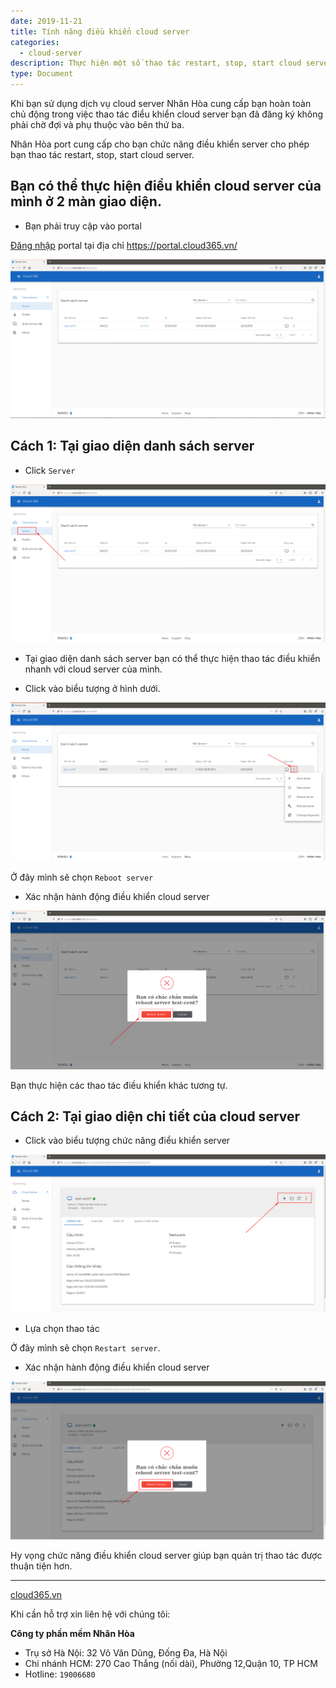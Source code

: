```yaml
---
date: 2019-11-21
title: Tính năng điều khiển cloud server
categories:
  - cloud-server
description: Thực hiện một số thao tác restart, stop, start cloud server
type: Document
---
```


Khi bạn sử dụng dịch vụ cloud server Nhân Hòa cung cấp bạn hoàn toàn chủ động trong việc thao tác điểu khiển cloud server bạn đã đăng ký không phải chờ đợi và phụ thuộc vào bên thứ ba.

Nhân Hòa port cung cấp cho bạn chức năng điều khiển server cho phép bạn thao tác restart, stop, start cloud server.

## Bạn có thể thực hiện điểu khiển cloud server của mình ở 2 màn giao diện.

+ Bạn phải truy cập vào portal

<a href="https://support.cloud365.vn/account-settings/dang-nhap-portal/" target="_blank">Đăng nhập</a> portal tại địa chỉ <a href="https://portal.cloud365.vn/" target="_blank">https://portal.cloud365.vn/</a>

![](/images/img-control-cloud-server/screenshot.png)

## Cách 1: Tại giao diện danh sách server

+ Click `Server`

![](/images/img-control-cloud-server/screenshot_1.png)

+ Tại giao diện danh sách server bạn có thể thực hiện thao tác điều khiển nhanh với cloud server của mình.

+ Click vào biểu tượng ở hình dưới.

![](/images/img-control-cloud-server/screenshot_2.png)

Ở đây mình sẽ chọn `Reboot server`

+ Xác nhận hành động điều khiển cloud server

![](/images/img-control-cloud-server/screenshot_3.png)

Bạn thực hiện các thao tác điều khiển khác tương tự.

## Cách 2: Tại giao diện chi tiết của cloud server

+ Click vào biểu tượng chức năng điểu khiển server

![](/images/img-control-cloud-server/screenshot_4.png)

+ Lựa chọn thao tác

Ở đây mình sẽ chọn `Restart server`.

+ Xác nhận hành động điều khiển cloud server

![](/images/img-control-cloud-server/screenshot_5.png)

Hy vọng chức năng điều khiển cloud server giúp bạn quản trị thao tác được thuận tiện hơn.

---
<a href="https://cloud365.vn/" target="_blank">cloud365.vn</a>

Khi cần hỗ trợ xin liên hệ với chúng tôi:

**Công ty phần mềm Nhân Hòa**
- Trụ sở Hà Nội: 32 Võ Văn Dũng, Đống Đa, Hà Nội
- Chi nhánh HCM: 270 Cao Thắng (nối dài), Phường 12,Quận 10, TP HCM
- Hotline: `19006680`